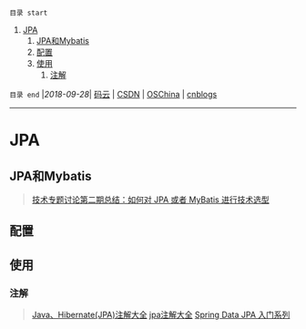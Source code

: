 `目录 start`
 
1. [JPA](#jpa)
    1. [JPA和Mybatis](#jpa和mybatis)
    1. [配置](#配置)
    1. [使用](#使用)
        1. [注解](#注解)

`目录 end` |_2018-09-28_| [码云](https://gitee.com/gin9) | [CSDN](http://blog.csdn.net/kcp606) | [OSChina](https://my.oschina.net/kcp1104) | [cnblogs](http://www.cnblogs.com/kuangcp)
****************************************
# JPA
## JPA和Mybatis
> [技术专题讨论第二期总结：如何对 JPA 或者 MyBatis 进行技术选型](http://www.spring4all.com/article/391)

## 配置
## 使用
### 注解
> [Java、Hibernate(JPA)注解大全](http://www.cnblogs.com/zr520/p/5003478.html)
> [jpa注解大全](http://www.cnblogs.com/cxyzl/archive/2012/12/05/2803548.html)
> [Spring Data JPA 入门系列](http://www.spring4all.com/article/500)


